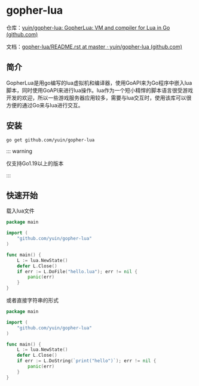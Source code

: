 # gopher-lua

仓库：[yuin/gopher-lua: GopherLua: VM and compiler for Lua in Go (github.com)](https://github.com/yuin/gopher-lua)

文档：[gopher-lua/README.rst at master · yuin/gopher-lua (github.com)](https://github.com/yuin/gopher-lua/blob/master/README.rst)



## 简介

GopherLua是用go编写的lua虚拟机和编译器，使用GoAPI来为Go程序中嵌入lua脚本，同时使用GoAPI来进行lua操作。lua作为一个短小精悍的脚本语言很受游戏开发的欢迎，所以一些游戏服务器应用较多，需要与lua交互时，使用该库可以很方便的通过Go来与lua进行交互。



## 安装

```
go get github.com/yuin/gopher-lua
```

::: warning

仅支持Go1.19以上的版本

:::



## 快速开始

载入lua文件

```go
package main

import (
    "github.com/yuin/gopher-lua"
)

func main() {
	L := lua.NewState()
	defer L.Close()
	if err := L.DoFile("hello.lua"); err != nil {
		panic(err)
	}
}
```

或者直接字符串的形式

```go
package main

import (
    "github.com/yuin/gopher-lua"
)

func main() {
	L := lua.NewState()
	defer L.Close()
	if err := L.DoString(`print("hello")`); err != nil {
    	panic(err)
	}
}
```

